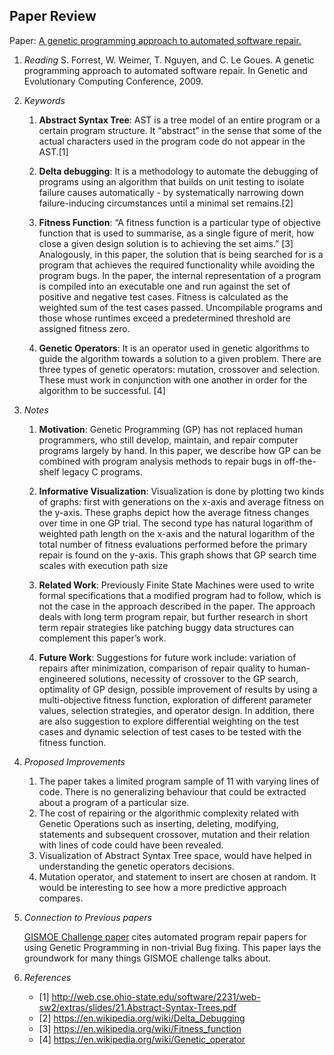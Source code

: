 ## Paper Review
Paper: [A genetic programming approach to automated software repair.](https://dl.acm.org/citation.cfm?id=1570031)

1. *Reading*
    S. Forrest, W. Weimer, T. Nguyen, and C. Le Goues. A genetic programming approach to automated software repair. In Genetic and Evolutionary Computing Conference, 2009.

2. *Keywords*

    1. **Abstract Syntax Tree**: AST is a tree model of an entire program or a certain program structure. It “abstract” in the sense that some of the actual characters used in the program code do not appear in the AST.[1]

    2. **Delta debugging**: It is a methodology to automate the debugging of programs using an algorithm that builds on unit testing to isolate failure causes automatically - by systematically narrowing down failure-inducing circumstances until a minimal set remains.[2]

    3. **Fitness Function**: “A fitness function is a particular type of objective function that is used to summarise, as a single figure of merit, how close a given design solution is to achieving the set aims.” [3]
    Analogously, in this paper, the solution that is being searched for is a program that achieves the required functionality while avoiding the program bugs. In the paper, the internal representation of a program is compiled into an executable one and run against the set of positive and negative test cases. Fitness is calculated as the weighted sum of the test cases passed. Uncompilable programs and those whose runtimes exceed a predetermined threshold are assigned fitness zero.

    4. **Genetic Operators**: It is an operator used in genetic algorithms to guide the algorithm towards a solution to a given problem. There are three types of genetic operators: mutation, crossover and selection. These must work in conjunction with one another in order for the algorithm to be successful. [4]

3. *Notes*

    1. **Motivation**: Genetic Programming (GP) has not replaced human programmers, who still develop, maintain, and repair computer programs largely by hand. In this paper, we describe how GP can be combined with program analysis methods to repair bugs in off-the-shelf legacy C programs.

    2. **Informative Visualization**: Visualization is done by plotting two kinds of graphs: first with generations on the x-axis and average fitness on the y-axis. These graphs depict how the average fitness changes over time in one GP trial. The second type has natural logarithm of weighted path length on the x-axis and the natural logarithm of the total number of fitness evaluations performed before the primary repair is found on the y-axis. This graph shows that GP search time scales with execution path size

    3. **Related Work**: Previously Finite State Machines were used to write formal specifications that a modified program had to follow, which is not the case in the approach described in the paper. The approach deals with long term program repair, but further research in short term repair strategies like patching buggy data structures can complement this paper’s work. 

    4. **Future Work**: Suggestions for future work include: variation of repairs after minimization, comparison of repair quality to human-engineered solutions, necessity of crossover to the GP search, optimality of GP design, possible improvement of results by using a multi-objective fitness function, exploration of different parameter values, selection strategies, and operator design. In addition, there are also suggestion to explore differential weighting on the test cases and dynamic selection of test cases to be tested with the fitness function.

4. *Proposed Improvements*
    1. The paper takes a limited program sample of 11 with varying lines of code. There is no generalizing behaviour that could be extracted about a program of a particular size.  
    2. The cost of repairing or the algorithmic complexity related with Genetic Operations such as inserting, deleting, modifying, statements and subsequent crossover, mutation and their relation with lines of code could have been revealed.
    3. Visualization of Abstract Syntax Tree space, would have helped in understanding the genetic operators decisions.
    4. Mutation operator, and statement to insert are chosen at random. It would be interesting to see how a more predictive approach compares.

    
5. *Connection to Previous papers*

    [GISMOE Challenge paper](https://github.com/meghau/fss16kms/blob/master/read/2/README.md) cites automated program repair papers for using Genetic Programming  in non-trivial Bug fixing. This paper lays the groundwork for many things GISMOE challenge talks about.

6. *References*
    - [1] http://web.cse.ohio-state.edu/software/2231/web-sw2/extras/slides/21.Abstract-Syntax-Trees.pdf
    - [2] https://en.wikipedia.org/wiki/Delta_Debugging
    - [3] https://en.wikipedia.org/wiki/Fitness_function
    - [4] https://en.wikipedia.org/wiki/Genetic_operator







